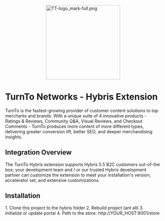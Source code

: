 <img src="https://cdn.frontify.com/api/screen/thumbnail/r0srTtQ-2fgwCQ3g3YoFfE0R1Be-HlxHpphOY_mDJUEgiiJWD-toZnU1wBjTkk_rix3z6Jq6IsgrMrnY1iXmtg/370" alt="TT-logo_mark-full.png" width="240" style="display:block;margin-left:auto;margin-right:auto;">

<h1>TurnTo Networks - Hybris Extension</h1>

TurnTo is the fastest-growing provider of customer content solutions to top merchants and brands.  With a unique suite of 4 innovative products - Ratings & Reviews, Community Q&A, Visual Reviews, and Checkout Comments - TurnTo produces more content of more different types, delivering greater conversion lift, better SEO, and deeper merchandising insights.

<h2>Integration Overview</h2>

The TurnTo Hybris extension supports Hybris 5.5 B2C customers out-of-the box; your development team and / or our trusted Hybris development partner can customize the extension to meet your installation's version, accelerator set, and extensive customizations.</li>

<h2>Installation</h2>
1. Clone this project to the hybris folder
2. Rebuild project (ant all)
3. Initialize or update portal
4. Path to the store: http://YOUR_HOST:9001/store 
